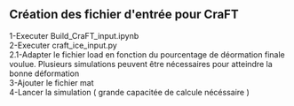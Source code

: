 ## Création des fichier d'entrée pour CraFT

1-Executer Build_CraFT_input.ipynb   
2-Executer craft_ice_input.py   
   2.1-Adapter le fichier load en fonction du pourcentage de déormation finale voulue. Plusieurs simulations peuvent être nécessaires pour atteindre la bonne déformation    
3-Ajouter le fichier mat      
4-Lancer la simulation ( grande capacitée de calcule nécéssaire )      
